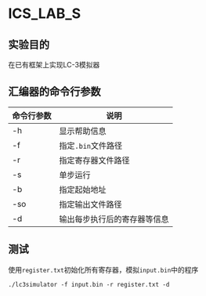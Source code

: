 # ICS_LAB_S

## 实验目的
在已有框架上实现LC-3模拟器

##  汇编器的命令行参数
| 命令行参数 | 说明|
| --- | --- |
| -h  | 显示帮助信息 |
| -f  | 指定`.bin`文件路径 |
| -r  | 指定寄存器文件路径 |
| -s  | 单步运行 |
| -b  | 指定起始地址 |
| -so | 指定输出文件路径 |
| -d  | 输出每步执行后的寄存器等信息|

## 测试

使用`register.txt`初始化所有寄存器，模拟`input.bin`中的程序

```shell
./lc3simulator -f input.bin -r register.txt -d
```